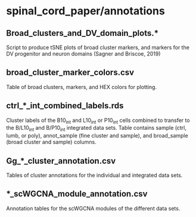 # spinal_cord_paper/annotations

## Broad_clusters_and_DV_domain_plots.*

Script to produce tSNE plots of broad cluster markers, and markers for the DV progenitor and neuron domains (Sagner and Briscoe, 2019)  

## broad_cluster_marker_colors.csv

Table of broad clusters, markers, and HEX colors for plotting. 

## ctrl_*_int_combined_labels.rds

Cluster labels of the B10<sub>int</sub> and L10<sub>int</sub> or P10<sub>int</sub> cells combined to transfer to the B/L10<sub>int</sub> and B/P10<sub>int</sub> integrated data sets.
Table contains sample (ctrl, lumb, or poly), annot_sample (fine cluster and sample), and broad_sample (broad cluster and sample) columns.

## Gg_*_cluster_annotation.csv

Tables of cluster annotations for the individual and integrated data sets.

## *_scWGCNA_module_annotation.csv

Annotation tables for the scWGCNA modules of the different data sets.

